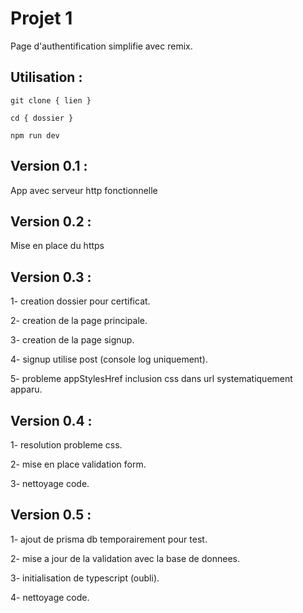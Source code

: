 # Projet 1
Page d'authentification simplifie avec remix.

## Utilisation :
```
git clone { lien }
```

```
cd { dossier }
```

```
npm run dev
```
## Version 0.1 : 
App avec serveur http fonctionnelle

## Version 0.2 : 
Mise en place du https

## Version 0.3 : 
1- creation dossier pour certificat.

2- creation de la page principale.

3- creation de la page signup.

4- signup utilise post (console log uniquement).

5- probleme appStylesHref inclusion css dans url systematiquement apparu.

## Version 0.4 : 
1- resolution probleme css.

2- mise en place validation form.

3- nettoyage code.

## Version 0.5 : 
1- ajout de prisma db temporairement pour test.

2- mise a jour de la validation avec la base de donnees.

3- initialisation de typescript (oubli).

4- nettoyage code.
